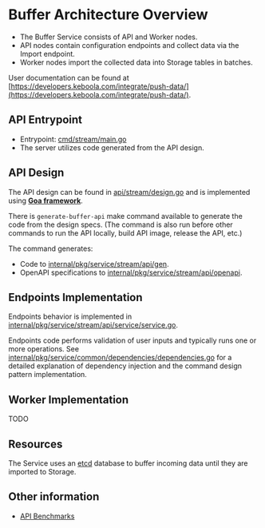 # Buffer Architecture Overview

- The Buffer Service consists of API and Worker nodes.
- API nodes contain configuration endpoints and collect data via the Import endpoint.
- Worker nodes import the collected data into Storage tables in batches.

User documentation can be found at [https://developers.keboola.com/integrate/push-data/](https://developers.keboola.com/integrate/push-data/).

## API Entrypoint

- Entrypoint: [cmd/stream/main.go](../../cmd/stream/main.go)
- The server utilizes code generated from the API design.

## API Design

The API design can be found in [api/stream/design.go](../../api/stream/design.go) and is implemented using **[Goa framework](https://goa.design/)**.

There is `generate-buffer-api` make command available to generate the code from the design specs. (The command is
also run before other commands to run the API locally, build API image, release the API, etc.)

The command generates:
- Code to [internal/pkg/service/stream/api/gen](../../internal/pkg/service/stream/api/gen).
- OpenAPI specifications to [internal/pkg/service/stream/api/openapi](../../internal/pkg/service/stream/api/openapi).

## Endpoints Implementation

Endpoints behavior is implemented in [internal/pkg/service/stream/api/service/service.go](../../internal/pkg/service/stream/api/service/service.go).

Endpoints code performs validation of user inputs and typically runs one or more operations. 
See [internal/pkg/service/common/dependencies/dependencies.go](../../internal/pkg/service/common/dependencies/dependencies.go)
for a detailed explanation of dependency injection and the command design pattern implementation.

## Worker Implementation

TODO

## Resources

The Service uses an [etcd](https://etcd.io/) database to buffer incoming data until they are imported to Storage.

## Other information

- [API Benchmarks](./benchmarks.md)
